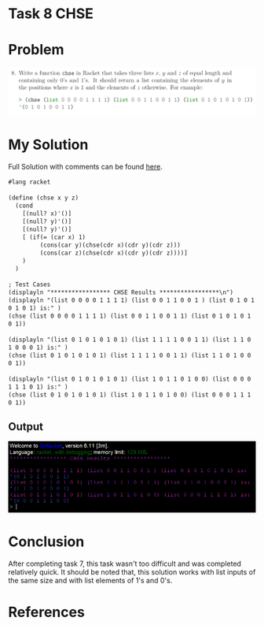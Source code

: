# Task 8 CHSE

# Problem
<img src="images/task8.png">

# My Solution
Full Solution with comments can be found [here](https://github.com/moranpatrick/Theory-Of-Algorithms/blob/master/Tasks/Task8/Task8.rkt).
```Racket
#lang racket

(define (chse x y z)
  (cond
    [(null? x)'()] 
    [(null? y)'()]
    [(null? y)'()]
    [ (if(= (car x) 1)
         (cons(car y)(chse(cdr x)(cdr y)(cdr z)))
         (cons(car z)(chse(cdr x)(cdr y)(cdr z))))]
    )
  )

; Test Cases
(displayln "***************** CHSE Results *****************\n")
(displayln "(list 0 0 0 0 1 1 1 1) (list 0 0 1 1 0 0 1 ) (list 0 1 0 1 0 1 0 1) is:" )
(chse (list 0 0 0 0 1 1 1 1) (list 0 0 1 1 0 0 1 1) (list 0 1 0 1 0 1 0 1))

(displayln "(list 0 1 0 1 0 1 0 1) (list 1 1 1 1 0 0 1 1) (list 1 1 0 1 0 0 0 1) is:" )
(chse (list 0 1 0 1 0 1 0 1) (list 1 1 1 1 0 0 1 1) (list 1 1 0 1 0 0 0 1))

(displayln "(list 0 1 0 1 0 1 0 1) (list 1 0 1 1 0 1 0 0) (list 0 0 0 1 1 1 0 1) is:" )
(chse (list 0 1 0 1 0 1 0 1) (list 1 0 1 1 0 1 0 0) (list 0 0 0 1 1 1 0 1))

```

## Output
<img src="images/output.png">

# Conclusion
After completing task 7, this task wasn't too difficult and was completed relatively quick. It should be noted that, this solution works with list inputs of the same size and with list elements of 1's and 0's.

# References



